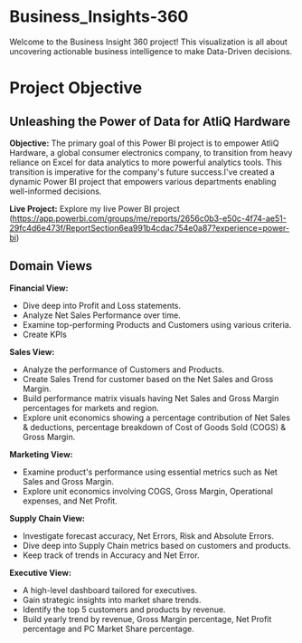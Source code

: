 # Business_Insights-360
Welcome to the Business Insight 360 project! This visualization is all about uncovering actionable business intelligence to make Data-Driven decisions.
# Project Objective

## Unleashing the Power of Data for AtliQ Hardware

**Objective:** The primary goal of this Power BI project is to empower AtliQ Hardware, a global consumer electronics company, to transition from heavy reliance on Excel for data analytics to more powerful analytics tools. This transition is imperative for the company's future success.I've created a dynamic Power BI project that empowers various departments enabling well-informed decisions.

**Live Project:** Explore my live Power BI project (https://app.powerbi.com/groups/me/reports/2656c0b3-e50c-4f74-ae51-29fc4d6e473f/ReportSection6ea991b4cdac754e0a87?experience=power-bi)

## Domain Views

 **Financial View:**
- Dive deep into Profit and Loss statements.
- Analyze Net Sales Performance over time.
- Examine top-performing Products and Customers using various criteria.
- Create KPIs 

 **Sales View:**
- Analyze the performance of Customers and Products.
- Create Sales Trend for customer based on the Net Sales and Gross Margin.
- Build performance matrix visuals having Net Sales and Gross Margin percentages for markets and region.
- Explore unit economics showing a percentage contribution of Net Sales & deductions, percentage breakdown of Cost of Goods Sold (COGS) & Gross Margin.
  
 **Marketing View:**
- Examine product's performance using essential metrics such as Net Sales and Gross Margin.
- Explore unit economics involving COGS, Gross Margin, Operational expenses, and Net Profit.

 **Supply Chain View:**
- Investigate forecast accuracy, Net Errors, Risk and Absolute Errors.
- Dive deep into Supply Chain metrics based on customers and products.
- Keep track of trends in Accuracy and Net Error.

 **Executive View:**
- A high-level dashboard tailored for executives.
- Gain strategic insights into market share trends.
- Identify the top 5 customers and products by revenue.
- Build yearly trend by revenue, Gross Margin percentage, Net Profit percentage and PC Market Share percentage.
